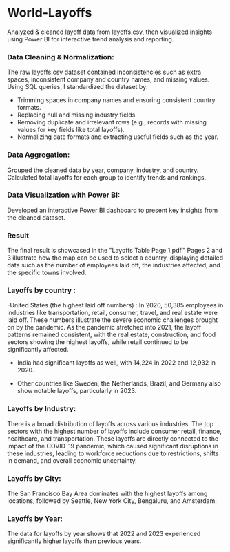 # World-Layoffs
Analyzed &amp; cleaned layoff data from layoffs.csv, then visualized insights using Power BI for interactive trend analysis and reporting.

### Data Cleaning & Normalization:

The raw layoffs.csv dataset contained inconsistencies such as extra spaces, inconsistent company and country names, and missing values.
Using SQL queries, I standardized the dataset by:
- Trimming spaces in company names and ensuring consistent country formats.
- Replacing null and missing industry fields.
- Removing duplicate and irrelevant rows (e.g., records with missing values for key fields like total layoffs).
- Normalizing date formats and extracting useful fields such as the year.

### Data Aggregation:

Grouped the cleaned data by year, company, industry, and country.
Calculated total layoffs for each group to identify trends and rankings.

### Data Visualization with Power BI:

Developed an interactive Power BI dashboard to present key insights from the cleaned dataset.

### Result

The final result is showcased in the "Layoffs Table Page 1.pdf." Pages 2 and 3 illustrate how the map can be used to select a country, displaying detailed data such as the number of employees laid off, the industries affected, and the specific towns involved.

### Layoffs by country : 

-United States (the highest laid off numbers) :
In 2020, 50,385 employees in industries like transportation, retail, consumer, travel, and real estate were laid off. These numbers illustrate the severe economic challenges brought on by the pandemic. As the pandemic stretched into 2021, the layoff patterns remained consistent, with the real estate, construction, and food sectors showing the highest layoffs, while retail continued to be significantly affected.

- India had significant layoffs as well, with 14,224 in 2022 and 12,932 in 2020.
  
- Other countries like Sweden, the Netherlands, Brazil, and Germany also show notable layoffs, particularly in 2023.


### Layoffs by Industry:
There is a broad distribution of layoffs across various industries. The top sectors with the highest number of layoffs include consumer retail, finance, healthcare, and transportation. These layoffs are directly connected to the impact of the COVID-19 pandemic, which caused significant disruptions in these industries, leading to workforce reductions due to restrictions, shifts in demand, and overall economic uncertainty.

### Layoffs by City:
The San Francisco Bay Area dominates with the highest layoffs among locations, followed by Seattle, New York City, Bengaluru, and Amsterdam.

### Layoffs by Year:
The data for layoffs by year shows that 2022 and 2023 experienced significantly higher layoffs than previous years.
